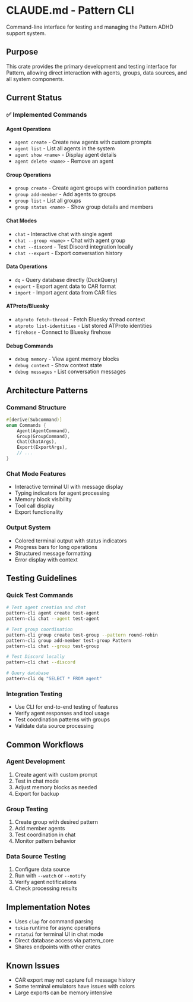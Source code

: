 # CLAUDE.md - Pattern CLI

Command-line interface for testing and managing the Pattern ADHD support system.

## Purpose

This crate provides the primary development and testing interface for Pattern, allowing direct interaction with agents, groups, data sources, and all system components.

## Current Status

### ✅ Implemented Commands

#### Agent Operations
- `agent create` - Create new agents with custom prompts
- `agent list` - List all agents in the system
- `agent show <name>` - Display agent details
- `agent delete <name>` - Remove an agent

#### Group Operations  
- `group create` - Create agent groups with coordination patterns
- `group add-member` - Add agents to groups
- `group list` - List all groups
- `group status <name>` - Show group details and members

#### Chat Modes
- `chat` - Interactive chat with single agent
- `chat --group <name>` - Chat with agent group
- `chat --discord` - Test Discord integration locally
- `chat --export` - Export conversation history

#### Data Operations
- `dq` - Query database directly (DuckQuery)
- `export` - Export agent data to CAR format
- `import` - Import agent data from CAR files

#### ATProto/Bluesky
- `atproto fetch-thread` - Fetch Bluesky thread context
- `atproto list-identities` - List stored ATProto identities
- `firehose` - Connect to Bluesky firehose

#### Debug Commands
- `debug memory` - View agent memory blocks
- `debug context` - Show context state
- `debug messages` - List conversation messages

## Architecture Patterns

### Command Structure
```rust
#[derive(Subcommand)]
enum Commands {
    Agent(AgentCommand),
    Group(GroupCommand),
    Chat(ChatArgs),
    Export(ExportArgs),
    // ...
}
```

### Chat Mode Features
- Interactive terminal UI with message display
- Typing indicators for agent processing
- Memory block visibility
- Tool call display
- Export functionality

### Output System
- Colored terminal output with status indicators
- Progress bars for long operations
- Structured message formatting
- Error display with context

## Testing Guidelines

### Quick Test Commands
```bash
# Test agent creation and chat
pattern-cli agent create test-agent
pattern-cli chat --agent test-agent

# Test group coordination
pattern-cli group create test-group --pattern round-robin
pattern-cli group add-member test-group Pattern
pattern-cli chat --group test-group

# Test Discord locally
pattern-cli chat --discord

# Query database
pattern-cli dq "SELECT * FROM agent"
```

### Integration Testing
- Use CLI for end-to-end testing of features
- Verify agent responses and tool usage
- Test coordination patterns with groups
- Validate data source processing

## Common Workflows

### Agent Development
1. Create agent with custom prompt
2. Test in chat mode
3. Adjust memory blocks as needed
4. Export for backup

### Group Testing
1. Create group with desired pattern
2. Add member agents
3. Test coordination in chat
4. Monitor pattern behavior

### Data Source Testing
1. Configure data source
2. Run with `--watch` or `--notify`
3. Verify agent notifications
4. Check processing results

## Implementation Notes

- Uses `clap` for command parsing
- `tokio` runtime for async operations
- `ratatui` for terminal UI in chat mode
- Direct database access via pattern_core
- Shares endpoints with other crates

## Known Issues

- CAR export may not capture full message history
- Some terminal emulators have issues with colors
- Large exports can be memory intensive